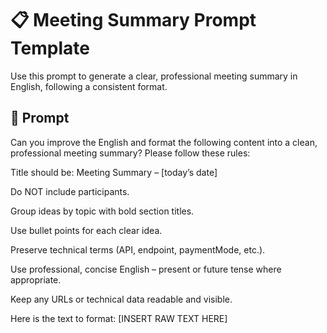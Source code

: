 # 📋 Meeting Summary Prompt Template

Use this prompt to generate a clear, professional meeting summary in English, following a consistent format.



## 🔧 Prompt

Can you improve the English and format the following content into a clean, professional meeting summary? Please follow these rules:

Title should be: Meeting Summary – [today’s date]

Do NOT include participants.

Group ideas by topic with bold section titles.

Use bullet points for each clear idea.

Preserve technical terms (API, endpoint, paymentMode, etc.).

Use professional, concise English – present or future tense where appropriate.

Keep any URLs or technical data readable and visible.

Here is the text to format:
[INSERT RAW TEXT HERE]
